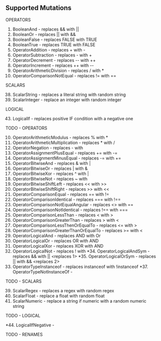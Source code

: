 Supported Mutations
-------------------

OPERATORS

1. BooleanAnd - replaces && with ||
2. BooleanOr - replaces || with &&
3. BooleanFalse - replaces FALSE with TRUE
4. BooleanTrue - replaces TRUE with FALSE
5. OperatorAddition - replaces + with -
6. OperatorSubtraction - replaces - with +
7. OperatorDecrement - replaces -- with ++
8. OperatorIncrement - replaces ++ with --
9. OperatorArithmeticDivision - replaces / with *
23. OperatorComparisonNotEqual - replaces != with ==

SCALARS

38. ScalarString - replaces a literal string with random string
40. ScalarInteger - replace an integer with random integer

LOGICAL

43. LogicalIf - replaces positive IF condition with a negative one

TODO - OPERATORS

10. OperatorArithmeticModulus - replaces % with *
11. OperatorArithmeticMultiplication - replaces * with /
12. OperatorNegation - replaces - with <blank>
13. OperatorAssignmentPlusEqual - replaces += with -=
14. OperatorAssignmentMinusEqual - replaces -= with +=
15. OperatorBitwiseAnd - replaces & with |
16. OperatorBitwiseOr - replaces | with &
17. OperatorBitwiseXor - replaces ^ with |
18. OperatorBitwiseNot - replaces ~ with <blank>
19. OperatorBitwiseShiftLeft - replaces << with >>
20. OperatorBitwiseShiftRight - replaces >> with <<
21. OperatorComparisonEqual - replaces == with !=
22. OperatorComparisonIdentical - replaces === with !==
24. OperatorComparisonNotEqualAngular - replaces <> with ==
25. OperatorComparisonNotIdentical - replaces !== with ===
26. OperatorComparisonLessThan - replaces < with >
27. OperatorComparisonGreaterThan - replaces > with <
28. OperatorComparisonLessThenOrEqualTo - replaces <= with >
29. OperatorComparisonGreaterThanOrEqualTo - replaces >= with <
30. OperatorLogicalAnd - replaces AND with Or
31. OperatorLogicalOr - replaces OR with AND
32. OperatorLogicalXor - replaces XOR with AND
33. OperatorLogicalNot - replaces ! with <blank>
*34. OperatorLogicalAndSym - replaces && with || <replaces 1>
*35. OperatorLogicalOrSym - replaces || with && <replaces 2>
36. OperatorTypeInstanceof - replaces instanceof with !instanceof
*37. OperatorTypeNotInstanceOf - <covered by OperatorLogicalNot>

TODO - SCALARS

39. ScalarRegex - replaces a regex with random regex
41. ScalarFloat - replace a float with random float
42. ScalarNumeric - replace a string if numeric with a random numeric string

TODO - LOGICAL

*44. LogicalIfNegative - <covered by OperatorLogicalNot>

TODO - RENAMES

